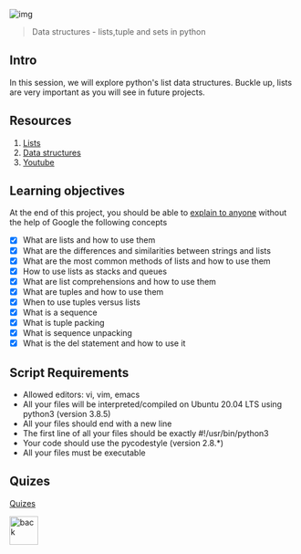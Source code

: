 ![img](https://assets.imaginablefutures.com/media/images/ALX_Logo.max-200x150.png)

> Data structures - lists,tuple and sets in python 

## Intro 
In this session, we will explore python's list data structures. Buckle up, lists are very important as you will see in future projects. 

## Resources 

1. [Lists](https://docs.python.org/3/tutorial/introduction.html#lists)
2. [Data structures ](https://docs.python.org/3/tutorial/datastructures.html)
3. [Youtube](https://www.youtube.com/watch?v=A1HUzrvS-Pw)

## Learning objectives 

At the end of this project, you should be able to [explain to anyone](https://fs.blog/feynman-learning-technique/) without the help of Google the following concepts

* [X] What are lists and how to use them
* [X] What are the differences and similarities between strings and lists
* [X] What are the most common methods of lists and how to use them
* [X] How to use lists as stacks and queues
* [X] What are list comprehensions and how to use them
* [X] What are tuples and how to use them
* [X] When to use tuples versus lists
* [X] What is a sequence
* [X] What is tuple packing
* [X] What is sequence unpacking
* [X] What is the del statement and how to use it

## Script Requirements 
* Allowed editors: vi, vim, emacs
* All your files will be interpreted/compiled on Ubuntu 20.04 LTS using python3 (version 3.8.5)
* All your files should end with a new line
* The first line of all your files should be exactly #!/usr/bin/python3
* Your code should use the pycodestyle (version 2.8.*)
* All your files must be executable

## Quizes
[Quizes](./quiz.md)

<div style='postion:relative'>
<a href="../0x02-python-import_modules"><img src="questions/282366/oop-tic-tac-toe-gamehttps://www.svgrepo.com/show/94045/back.svg" alt="back" width="50px"></a>
